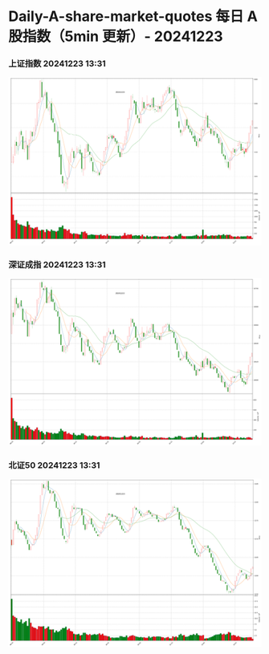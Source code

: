 
# Daily-A-share-market-quotes 每日 A 股指数（5min 更新）- 20241223

### 上证指数 20241223 13:31
![](./fig/2024/12/20241223-sh000001.png)

### 深证成指 20241223 13:31
![](./fig/2024/12/20241223-sz399001.png)

### 北证50 20241223 13:31
![](./fig/2024/12/20241223-bj899050.png)

